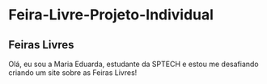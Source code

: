 # Feira-Livre-Projeto-Individual
<h2>Feiras Livres</h2>
Olá, eu sou a Maria Eduarda, estudante da SPTECH e estou me desafiando criando um site sobre as Feiras Livres!
